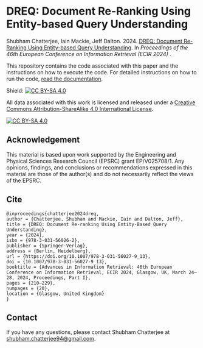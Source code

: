 # DREQ: Document Re-Ranking Using Entity-based Query Understanding
Shubham Chatterjee, Iain Mackie, Jeff Dalton. 2024. [DREQ: Document Re-Ranking Using Entity-based Query Understanding](https://arxiv.org/abs/2401.05939). In _Proceedings of the 46th European Conference on Information Retrieval (ECIR 2024) ._

This repository contains the code associated with this paper and the instructions on how to execute the code. For detailed instructions on how to run the code, [read the documentation](https://github.com/shubham526/ECIR2024-DREQ/wiki/DREQ:-Document-Re%E2%80%90Ranking-Using-Entity%E2%80%90based-Query-Understanding). 

Shield: [![CC BY-SA 4.0][cc-by-sa-shield]][cc-by-sa]

All data associated with this work is licensed and released under a
[Creative Commons Attribution-ShareAlike 4.0 International License][cc-by-sa].

[![CC BY-SA 4.0][cc-by-sa-image]][cc-by-sa]

[cc-by-sa]: http://creativecommons.org/licenses/by-sa/4.0/
[cc-by-sa-image]: https://licensebuttons.net/l/by-sa/4.0/88x31.png
[cc-by-sa-shield]: https://img.shields.io/badge/License-CC%20BY--SA%204.0-lightgrey.svg


## Acknowledgement
This material is based upon work supported by the Engineering and Physical Sciences Research Council (EPSRC) grant EP/V025708/1. Any opinions, findings, and conclusions or recommendations expressed in this material are those of the author(s) and do not necessarily reflect the views of the EPSRC.

## Cite 
```
@inproceedings{chatterjee2024dreq,
author = {Chatterjee, Shubham and Mackie, Iain and Dalton, Jeff},
title = {DREQ: Document Re-ranking Using Entity-Based Query Understanding},
year = {2024},
isbn = {978-3-031-56026-2},
publisher = {Springer-Verlag},
address = {Berlin, Heidelberg},
url = {https://doi.org/10.1007/978-3-031-56027-9_13},
doi = {10.1007/978-3-031-56027-9_13},
booktitle = {Advances in Information Retrieval: 46th European Conference on Information Retrieval, ECIR 2024, Glasgow, UK, March 24–28, 2024, Proceedings, Part I},
pages = {210–229},
numpages = {20},
location = {Glasgow, United Kingdom}
}
```

## Contact
If you have any questions, please contact Shubham Chatterjee at <shubham.chatterjee94@gmail.com>.  
